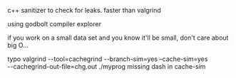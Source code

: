c++ sanitizer to check for leaks. faster than valgrind

using godbolt compiler explorer

if you work on a small data set and you know it'll be small, don't care about big O...




typo valgrind --tool=cachegrind --branch-sim=yes –cache-sim=yes \
--cachegrind-out-file=chg.out ./myprog missing dash in cache-sim
